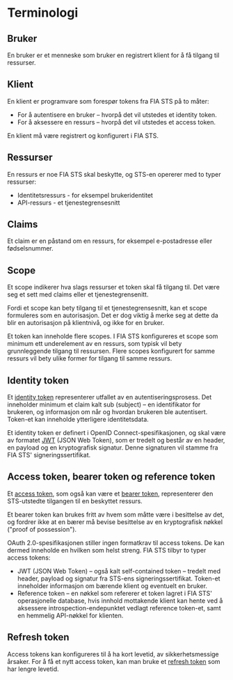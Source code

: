 # Terminologi

## Bruker

En bruker er et menneske som bruker en registrert klient for å få tilgang til ressurser.

## Klient

En klient er programvare som forespør tokens fra FIA STS på to måter:

-	For å autentisere en bruker – hvorpå det vil utstedes et identity token.
-	For å aksessere en ressurs – hvorpå det vil utstedes et access token.

En klient må være registrert og konfigurert i FIA STS.

## Ressurser

En ressurs er noe FIA STS skal beskytte, og STS-en opererer med to typer ressurser:

- Identitetsressurs - for eksempel brukeridentitet
- API-ressurs - et tjenestegrensesnitt

## Claims

Et claim er en påstand om en ressurs, for eksempel e-postadresse eller fødselsnummer.

## Scope

Et scope indikerer hva slags ressurser et token skal få tilgang til. Det være seg et sett med claims eller et tjenestegrensenitt.

Fordi et scope kan bety tilgang til et tjenestegrensesnitt, kan et scope formuleres som en autorisasjon. Det er dog viktig å merke seg at dette da blir en autorisasjon på klientnivå, og ikke for en bruker.

Et token kan inneholde flere scopes. I FIA STS konfigureres et scope som minimum ett underelement av en ressurs, som typisk vil bety grunnleggende tilgang til ressursen. Flere scopes konfigurert for samme ressurs vil bety ulike former for tilgang til samme ressurs.

## Identity token

Et [identity token](http://openid.net/specs/openid-connect-core-1_0.html#IDToken) representerer utfallet av en autentiseringsprosess. Det inneholder minimum et claim kalt sub (subject) – en identifikator for brukeren, og informasjon om når og hvordan brukeren ble autentisert. Token-et kan inneholde ytterligere identitetsdata.

Et identity token er definert i OpenID Connect-spesifikasjonen, og skal være av formatet [JWT](https://tools.ietf.org/html/rfc7519) (JSON Web Token), som er tredelt og består av en header, en payload og en kryptografisk signatur. Denne signaturen vil stamme fra FIA STS' signeringssertifikat.

## Access token, bearer token og reference token

Et [access token](https://tools.ietf.org/html/rfc6749#section-1.4), som også kan være et [bearer token](https://tools.ietf.org/html/rfc6750), representerer den STS-utstedte tilgangen til en beskyttet ressurs.

Et bearer token kan brukes fritt av hvem som måtte være i besittelse av det, og fordrer ikke at en bærer må bevise besittelse av en kryptografisk nøkkel ("proof of possession").

OAuth 2.0-spesifikasjonen stiller ingen formatkrav til access tokens. De kan dermed inneholde en hvilken som helst streng. FIA STS tilbyr to typer access tokens:

-	JWT (JSON Web Token) – også kalt self-contained token – tredelt med header, payload og signatur fra STS-ens signeringssertifikat. Token-et inneholder informasjon om bærende klient og eventuelt en bruker.
-	Reference token – en nøkkel som refererer et token lagret i FIA STS' operasjonelle database, hvis innhold mottakende klient kan hente ved å aksessere introspection-endepunktet vedlagt reference token-et, samt en hemmelig API-nøkkel for klienten.

## Refresh token

Access tokens kan konfigureres til å ha kort levetid, av sikkerhetsmessige årsaker. For å få et nytt access token, kan man bruke et [refresh token](https://tools.ietf.org/html/rfc6749#section-1.5) som har lengre levetid.

